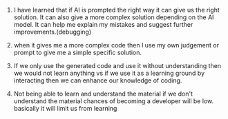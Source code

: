 1.  I have learned that if AI is prompted the right way it can give us the right solution.
    It can also give a more complex solution depending on the AI model.
    It can help me explain my mistakes and suggest further improvements.(debugging)

2.  when it gives me a more complex code then I use my own judgement or prompt to give me a simple specific solution.

3.  If we only use the generated code and use it without understanding then we would not learn anything vs if we use it as a learning ground by interacting then we can enhance our knowledge of coding.

4.  Not being able to learn and understand the material
    if we don't understand the material chances of becoming a developer will be low.
    basically it will limit us from learning
